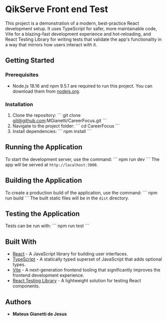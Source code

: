 # QikServe Front end Test

This project is a demonstration of a modern, best-practice React development setup. It uses TypeScript for safer, more maintainable code, Vite for a blazing-fast development experience and hot-reloading, and React Testing Library for writing tests that validate the app's functionality in a way that mirrors how users interact with it.

## Getting Started

### Prerequisites

- Node.js 18.16 and npm 9.5.1 are required to run this project. You can download them from [nodejs.org](https://nodejs.org/).

### Installation

1. Clone the repository:
   \`\`\`
   git clone git@github.com:MGianetti/CareerFocus.git
   \`\`\`
2. Navigate to the project folder:
   \`\`\`
   cd CareerFocus
   \`\`\`
3. Install dependencies:
   \`\`\`
   npm install
   \`\`\`

## Running the Application

To start the development server, use the command:
\`\`\`
npm run dev
\`\`\`
The app will be served at `http://localhost:3000`.

## Building the Application

To create a production build of the application, use the command:
\`\`\`
npm run build
\`\`\`
The built static files will be in the `dist` directory.

## Testing the Application

Tests can be run with:
\`\`\`
npm run test
\`\`\`

## Built With

- [React](https://reactjs.org/) - A JavaScript library for building user interfaces.
- [TypeScript](https://www.typescriptlang.org/) - A statically typed superset of JavaScript that adds optional types.
- [Vite](https://vitejs.dev/) - A next-generation frontend tooling that significantly improves the frontend development experience.
- [React Testing Library](https://testing-library.com/docs/react-testing-library/intro/) - A lightweight solution for testing React components.

## Authors

- **Mateus Gianetti de Jesus**
